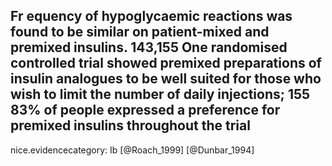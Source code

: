 Fr equency of hypoglycaemic reactions was found to be similar on patient-mixed and premixed insulins. 143,155 One randomised controlled trial showed premixed preparations of insulin analogues to be well suited for those who wish to limit the number of daily injections; 155 83% of people expressed a preference for premixed insulins throughout the trial
---
 nice.evidencecategory: Ib
[@Roach_1999]
[@Dunbar_1994]
